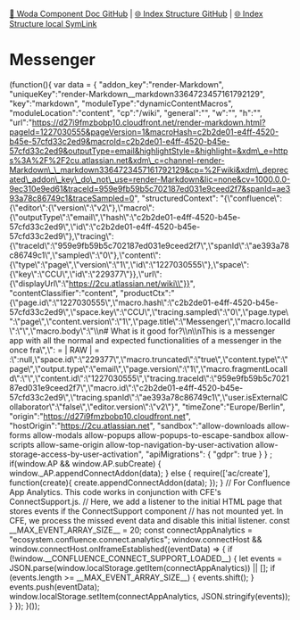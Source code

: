 [📁 Woda Component Doc GitHub](/cerulean-circle-unlimited-2cu/product/development/woda/woda-component-doc.md) | [🌐 Index Structure GitHub](/cerulean-circle-unlimited-2cu/product/development/woda/woda-component-doc/messenger.md) | [🌐 Index Structure local SymLink](./messenger.entry.md)

# Messenger

(function(){ var data = { "addon\_key":"render-Markdown", "uniqueKey":"render-Markdown\_\_markdown3364723457161792129", "key":"markdown", "moduleType":"dynamicContentMacros", "moduleLocation":"content", "cp":"/wiki", "general":"", "w":"", "h":"", "url":"https://d27i9fmzbobp10.cloudfront.net/render-markdown.html?pageId=1227030555&pageVersion=1&macroHash=c2b2de01-e4ff-4520-b45e-57cfd33c2ed9&macroId=c2b2de01-e4ff-4520-b45e-57cfd33c2ed9&outputType=email&highlightStyle=&highlight=&xdm\_e=https%3A%2F%2F2cu.atlassian.net&xdm\_c=channel-render-Markdown\_\_markdown3364723457161792129&cp=%2Fwiki&xdm\_deprecated\_addon\_key\_do\_not\_use=render-Markdown&lic=none&cv=1000.0.0-9ec310e9ed61&traceId=959e9fb59b5c702187ed031e9ceed2f7&spanId=ae393a78c86749c1&traceSampled=0", "structuredContext": "{\\"confluence\\":{\\"editor\\":{\\"version\\":\\"v2\\"},\\"macro\\":{\\"outputType\\":\\"email\\",\\"hash\\":\\"c2b2de01-e4ff-4520-b45e-57cfd33c2ed9\\",\\"id\\":\\"c2b2de01-e4ff-4520-b45e-57cfd33c2ed9\\"},\\"tracing\\":{\\"traceId\\":\\"959e9fb59b5c702187ed031e9ceed2f7\\",\\"spanId\\":\\"ae393a78c86749c1\\",\\"sampled\\":\\"0\\"},\\"content\\":{\\"type\\":\\"page\\",\\"version\\":\\"1\\",\\"id\\":\\"1227030555\\"},\\"space\\":{\\"key\\":\\"CCU\\",\\"id\\":\\"229377\\"}},\\"url\\":{\\"displayUrl\\":\\"https://2cu.atlassian.net/wiki\\"}}", "contentClassifier":"content", "productCtx":"{\\"page.id\\":\\"1227030555\\",\\"macro.hash\\":\\"c2b2de01-e4ff-4520-b45e-57cfd33c2ed9\\",\\"space.key\\":\\"CCU\\",\\"tracing.sampled\\":\\"0\\",\\"page.type\\":\\"page\\",\\"content.version\\":\\"1\\",\\"page.title\\":\\"Messenger\\",\\"macro.localId\\":\\"\\",\\"macro.body\\":\\"\\\\n# What is it good for?\\\\n\\\\nThis is a messenger app with all the normal and expected functionalities of a messenger in the once fra\\",\\": = | RAW | = :\\":null,\\"space.id\\":\\"229377\\",\\"macro.truncated\\":\\"true\\",\\"content.type\\":\\"page\\",\\"output.type\\":\\"email\\",\\"page.version\\":\\"1\\",\\"macro.fragmentLocalId\\":\\"\\",\\"content.id\\":\\"1227030555\\",\\"tracing.traceId\\":\\"959e9fb59b5c702187ed031e9ceed2f7\\",\\"macro.id\\":\\"c2b2de01-e4ff-4520-b45e-57cfd33c2ed9\\",\\"tracing.spanId\\":\\"ae393a78c86749c1\\",\\"user.isExternalCollaborator\\":\\"false\\",\\"editor.version\\":\\"v2\\"}", "timeZone":"Europe/Berlin", "origin":"https://d27i9fmzbobp10.cloudfront.net", "hostOrigin":"https://2cu.atlassian.net", "sandbox":"allow-downloads allow-forms allow-modals allow-popups allow-popups-to-escape-sandbox allow-scripts allow-same-origin allow-top-navigation-by-user-activation allow-storage-access-by-user-activation", "apiMigrations": { "gdpr": true } } ; if(window.AP && window.AP.subCreate) { window.\_AP.appendConnectAddon(data); } else { require(\['ac/create'\], function(create){ create.appendConnectAddon(data); }); } // For Confluence App Analytics. This code works in conjunction with CFE's ConnectSupport.js. // Here, we add a listener to the initial HTML page that stores events if the ConnectSupport component // has not mounted yet. In CFE, we process the missed event data and disable this initial listener. const \_\_MAX\_EVENT\_ARRAY\_SIZE\_\_ = 20; const connectAppAnalytics = "ecosystem.confluence.connect.analytics"; window.connectHost && window.connectHost.onIframeEstablished((eventData) => { if (!window.\_\_CONFLUENCE\_CONNECT\_SUPPORT\_LOADED\_\_) { let events = JSON.parse(window.localStorage.getItem(connectAppAnalytics)) || \[\]; if (events.length >= \_\_MAX\_EVENT\_ARRAY\_SIZE\_\_) { events.shift(); } events.push(eventData); window.localStorage.setItem(connectAppAnalytics, JSON.stringify(events)); } }); }());

